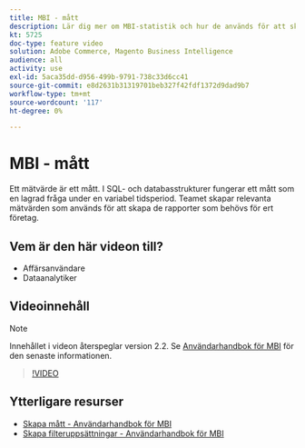 ```yaml
---
title: MBI - mått
description: Lär dig mer om MBI-statistik och hur de används för att skapa rapporter.
kt: 5725
doc-type: feature video
solution: Adobe Commerce, Magento Business Intelligence
audience: all
activity: use
exl-id: 5aca35dd-d956-499b-9791-738c33d6cc41
source-git-commit: e8d2631b31319701beb327f42fdf1372d9dad9b7
workflow-type: tm+mt
source-wordcount: '117'
ht-degree: 0%

---
```


# MBI - mått

Ett mätvärde är ett mått. I SQL- och databasstrukturer fungerar ett mått som en lagrad fråga under en variabel tidsperiod. Teamet skapar relevanta mätvärden som används för att skapa de rapporter som behövs för ert företag.

## Vem är den här videon till?

- Affärsanvändare
- Dataanalytiker

## Videoinnehåll

>[!NOTE]
>
>Innehållet i videon återspeglar version 2.2. Se [Användarhandbok för MBI](https://experienceleague.adobe.com/docs/commerce-business-intelligence/mbi/guide-overview.html) för den senaste informationen.

>[!VIDEO](https://video.tv.adobe.com/v/35980?quality=12&learn=on)

## Ytterligare resurser

- [Skapa mått - Användarhandbok för MBI](https://experienceleague.adobe.com/docs/commerce-business-intelligence/mbi/build/reports/ess-manage-data-metrics.html)
- [Skapa filteruppsättningar - Användarhandbok för MBI](https://experienceleague.adobe.com/docs/commerce-business-intelligence/mbi/build/reports/ess-manage-data-filters.html)
